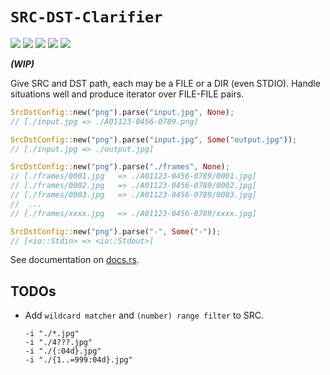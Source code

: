 # `SRC-DST-Clarifier`

![](https://img.shields.io/crates/v/src-dst-clarifier)
![](https://img.shields.io/crates/d/src-dst-clarifier)
![](https://img.shields.io/crates/l/src-dst-clarifier)
![](https://img.shields.io/docsrs/src-dst-clarifier)
![](https://img.shields.io/github/stars/eternal-io/src-dst-clarifier?style=social)

***(WIP)***

Give SRC and DST path, each may be a FILE or a DIR (even STDIO). Handle situations well and produce iterator over FILE-FILE pairs.

``` rust
SrcDstConfig::new("png").parse("input.jpg", None);
// [./input.jpg => ./A01123-0456-0789.png]

SrcDstConfig::new("png").parse("input.jpg", Some("output.jpg"));
// [./input.jpg => ./output.jpg]

SrcDstConfig::new("png").parse("./frames", None);
// [./frames/0001.jpg   => ./A01123-0456-0789/0001.jpg]
// [./frames/0002.jpg   => ./A01123-0456-0789/0002.jpg]
// [./frames/0003.jpg   => ./A01123-0456-0789/0003.jpg]
//  ...
// [./frames/xxxx.jpg   => ./A01123-0456-0789/xxxx.jpg]

SrcDstConfig::new("png").parse("-", Some("-"));
// [<io::Stdin> => <io::Stdout>]
```

See documentation on [docs.rs](https://docs.rs/src-dst-clarifier).

## TODOs

- Add `wildcard matcher` and `(number) range filter` to SRC.

    ``` shell
    -i "./*.jpg"
    -i "./4???.jpg"
    -i "./{:04d}.jpg"
    -i "./{1..=999:04d}.jpg"
    ```
